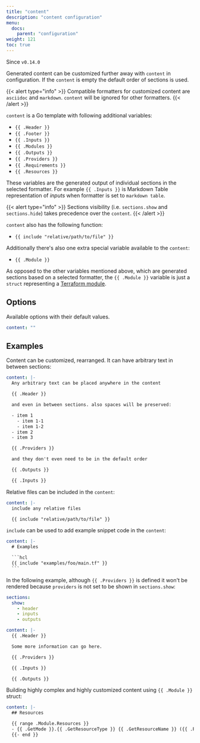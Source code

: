 ```yaml
---
title: "content"
description: "content configuration"
menu:
  docs:
    parent: "configuration"
weight: 121
toc: true
---
```


Since `v0.14.0`

Generated content can be customized further away with `content` in configuration.
If the `content` is empty the default order of sections is used.

{{< alert type="info" >}}
Compatible formatters for customized content are `asciidoc` and `markdown`. `content`
will be ignored for other formatters.
{{< /alert >}}

`content` is a Go template with following additional variables:

- `{{ .Header }}`
- `{{ .Footer }}`
- `{{ .Inputs }}`
- `{{ .Modules }}`
- `{{ .Outputs }}`
- `{{ .Providers }}`
- `{{ .Requirements }}`
- `{{ .Resources }}`

These variables are the generated output of individual sections in the selected
formatter. For example `{{ .Inputs }}` is Markdown Table representation of _inputs_
when formatter is set to `markdown table`.

{{< alert type="info" >}}
Sections visibility (i.e. `sections.show` and `sections.hide`) takes precedence
over the `content`.
{{< /alert >}}

`content` also has the following function:

- `{{ include "relative/path/to/file" }}`

Additionally there's also one extra special variable available to the `content`:

- `{{ .Module }}`

As opposed to the other variables mentioned above, which are generated sections
based on a selected formatter, the `{{ .Module }}` variable is just a `struct`
representing a [Terraform module].

## Options

Available options with their default values.

```yaml
content: ""
```

## Examples

Content can be customized, rearranged. It can have arbitrary text in between
sections:

```yaml
content: |-
  Any arbitrary text can be placed anywhere in the content

  {{ .Header }}

  and even in between sections. also spaces will be preserved:

  - item 1
    - item 1-1
    - item 1-2
  - item 2
  - item 3

  {{ .Providers }}

  and they don't even need to be in the default order

  {{ .Outputs }}

  {{ .Inputs }}
```

Relative files can be included in the `content`:

```yaml
content: |-
  include any relative files

  {{ include "relative/path/to/file" }}
```

`include` can be used to add example snippet code in the `content`:

````yaml
content: |-
  # Examples

  ```hcl
  {{ include "examples/foo/main.tf" }}
  ```
````

In the following example, although `{{ .Providers }}` is defined it won't be
rendered because `providers` is not set to be shown in `sections.show`:

```yaml
sections:
  show:
    - header
    - inputs
    - outputs

content: |-
  {{ .Header }}

  Some more information can go here.

  {{ .Providers }}

  {{ .Inputs }}

  {{ .Outputs }}
```

Building highly complex and highly customized content using `{{ .Module }}` struct:

```yaml
content: |-
  ## Resources

  {{ range .Module.Resources }}
  - {{ .GetMode }}.{{ .GetResourceType }} {{ .GetResourceName }} ({{ .Position.Filename }}#{{ .Position.Line }})
  {{- end }}
```

[Terraform module]: https://pkg.go.dev/github.com/terraform-docs/terraform-docs/terraform#Module
